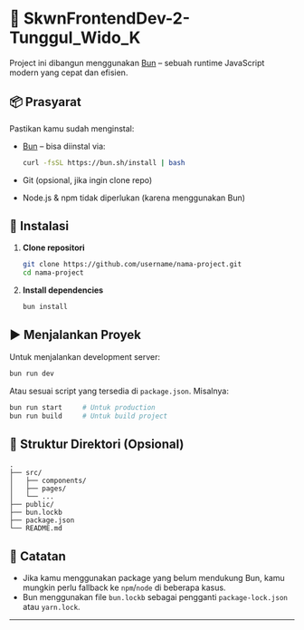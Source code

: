 # 🚀 SkwnFrontendDev-2-Tunggul_Wido_K

Project ini dibangun menggunakan [Bun](https://bun.sh) – sebuah runtime JavaScript modern yang cepat dan efisien.

## 📦 Prasyarat

Pastikan kamu sudah menginstal:

* [Bun](https://bun.sh) – bisa diinstal via:

  ```bash
  curl -fsSL https://bun.sh/install | bash
  ```
* Git (opsional, jika ingin clone repo)
* Node.js & npm tidak diperlukan (karena menggunakan Bun)

## 📁 Instalasi

1. **Clone repositori**

   ```bash
   git clone https://github.com/username/nama-project.git
   cd nama-project
   ```

2. **Install dependencies**

   ```bash
   bun install
   ```

## ▶️ Menjalankan Proyek

Untuk menjalankan development server:

```bash
bun run dev
```

Atau sesuai script yang tersedia di `package.json`. Misalnya:

```bash
bun run start     # Untuk production
bun run build     # Untuk build project
```

## 📂 Struktur Direktori (Opsional)

```
.
├── src/
│   ├── components/
│   ├── pages/
│   └── ...
├── public/
├── bun.lockb
├── package.json
└── README.md
```

## 📝 Catatan

* Jika kamu menggunakan package yang belum mendukung Bun, kamu mungkin perlu fallback ke `npm`/`node` di beberapa kasus.
* Bun menggunakan file `bun.lockb` sebagai pengganti `package-lock.json` atau `yarn.lock`.

---
